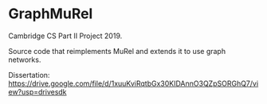 # GraphMuRel
Cambridge CS Part II Project 2019.

Source code that reimplements MuRel and extends it to use graph networks.

Dissertation: https://drive.google.com/file/d/1xuuKviRqtbGx30KIDAnnO3QZpSORGhQ7/view?usp=drivesdk
